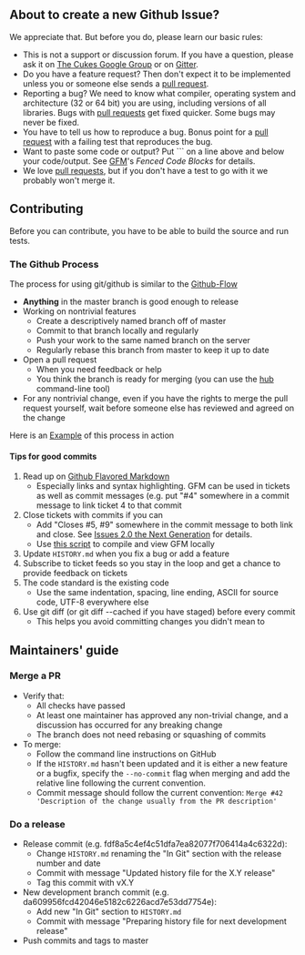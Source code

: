 ## About to create a new Github Issue?

We appreciate that. But before you do, please learn our basic rules:

* This is not a support or discussion forum. If you have a question, please ask it on [The Cukes Google Group](http://groups.google.com/group/cukes) or on [Gitter](https://gitter.im/cucumber/).
* Do you have a feature request? Then don't expect it to be implemented unless you or someone else sends a [pull request](https://help.github.com/articles/using-pull-requests).
* Reporting a bug? We need to know what compiler, operating system and architecture (32 or 64 bit) you are using, including versions of all libraries. Bugs with [pull requests](https://help.github.com/articles/using-pull-requests) get fixed quicker. Some bugs may never be fixed.
* You have to tell us how to reproduce a bug. Bonus point for a [pull request](https://help.github.com/articles/using-pull-requests) with a failing test that reproduces the bug.
* Want to paste some code or output? Put \`\`\` on a line above and below your code/output. See [GFM](https://help.github.com/articles/github-flavored-markdown)'s *Fenced Code Blocks* for details.
* We love [pull requests](https://help.github.com/articles/using-pull-requests), but if you don't have a test to go with it we probably won't merge it.

## Contributing

Before you can contribute, you have to be able to build the source and run tests.

### The Github Process

The process for using git/github is similar to the [Github-Flow](http://scottchacon.com/2011/08/31/github-flow.html)

* **Anything** in the master branch is good enough to release
* Working on nontrivial features
    + Create a descriptively named branch off of master
    + Commit to that branch locally and regularly
    + Push your work to the same named branch on the server
    + Regularly rebase this branch from master to keep it up to date
* Open a pull request
    + When you need feedback or help
    + You think the branch is ready for merging (you can use the [hub](https://github.com/defunkt/hub#git-pull-request) command-line tool)
* For any nontrivial change, even if you have the rights to merge the pull request yourself, wait before someone else has reviewed and agreed on the change

Here is an [Example](https://github.com/cucumber/bool/pull/12) of this process in action

#### Tips for good commits

1. Read up on [Github Flavored Markdown](https://help.github.com/articles/github-flavored-markdown)
    + Especially links and syntax highlighting. GFM can be used in tickets as well as commit messages (e.g. put "#4" somewhere in a commit message to link ticket 4 to that commit
2. Close tickets with commits if you can
    + Add "Closes #5, #9" somewhere in the commit message to both link and close. See [Issues 2.0 the Next Generation](https://github.com/blog/831-issues-2-0-the-next-generation) for details.
    + Use [this script](https://gist.github.com/aslakhellesoy/4754009) to compile and view GFM locally
3. Update `HISTORY.md` when you fix a bug or add a feature
4. Subscribe to ticket feeds so you stay in the loop and get a chance to provide feedback on tickets
5. The code standard is the existing code
    + Use the same indentation, spacing, line ending, ASCII for source code, UTF-8 everywhere else
6. Use git diff (or git diff --cached if you have staged) before every commit
    + This helps you avoid committing changes you didn't mean to

## Maintainers' guide

### Merge a PR

- Verify that:
  - All checks have passed
  - At least one maintainer has approved any non-trivial change, and a
    discussion has occurred for any breaking change
  - The branch does not need rebasing or squashing of commits
- To merge:
  - Follow the command line instructions on GitHub
  - If the `HISTORY.md` hasn't been updated and it is either a new feature or
    a bugfix, specify the `--no-commit` flag when merging and add the relative
    line following the current convention.
  - Commit message should follow the current convention:
    `Merge #42 'Description of the change usually from the PR description'`

### Do a release

- Release commit (e.g. fdf8a5c4ef4c51dfa7ea82077f706414a4c6322d):
  - Change `HISTORY.md` renaming the "In Git" section with the
    release number and date
  - Commit with message "Updated history file for the X.Y release"
  - Tag this commit with vX.Y
- New development branch commit (e.g. da609956fcd42046e5182c6226acd7e53dd7754e):
  - Add new "In Git" section to `HISTORY.md`
  - Commit with message "Preparing history file for next development release"
- Push commits and tags to master
